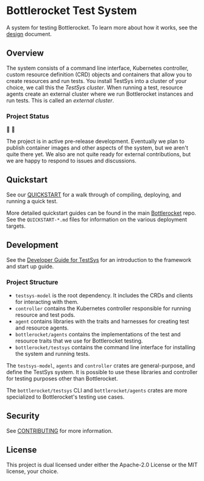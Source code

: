 # Bottlerocket Test System

A system for testing Bottlerocket.
To learn more about how it works, see the [design](docs/DESIGN.md) document.

## Overview

The system consists of a command line interface, Kubernetes controller, custom resource definition (CRD) objects and containers that allow you to create resources and run tests.
You install TestSys into a cluster of your choice, we call this the *TestSys cluster*.
When running a test, resource agents create an external cluster where we run Bottlerocket instances and run tests.
This is called an *external cluster*.

### Project Status

🚧 👷

The project is in active pre-release development.
Eventually we plan to publish container images and other aspects of the system, but we aren't quite there yet.
We also are not quite ready for external contributions, but we are happy to respond to issues and discussions.

## Quickstart

See our [QUICKSTART](docs/QUICKSTART.md) for a walk through of compiling, deploying, and running a quick test.

More detailed quickstart guides can be found in the main [Bottlerocket](https://github.com/bottlerocket-os/bottlerocket/) repo.
See the `QUICKSTART-*.md` files for information on the various deployment targets.

## Development

See the [Developer Guide for TestSys](docs/DEVELOPER.md) for an introduction to the framework and start up guide.

### Project Structure

- `testsys-model` is the root dependency. It includes the CRDs and clients for interacting with them.
- `controller` contains the Kubernetes controller responsible for running resource and test pods.
- `agent` contains libraries with the traits and harnesses for creating test and resource agents.
- `bottlerocket/agents` contains the implementations of the test and resource traits that we use for Bottlerocket testing.
- `bottlerocket/testsys` contains the command line interface for installing the system and running tests.

The `testsys-model`, `agents` and `controller` crates are general-purpose, and define the TestSys system.
It is possible to use these libraries and controller for testing purposes other than Bottlerocket.

The `bottlerocket/testsys` CLI and `bottlerocket/agents` crates are more specialized to Bottlerocket's testing use cases.

## Security

See [CONTRIBUTING](CONTRIBUTING.md#security-issue-notifications) for more information.

## License

This project is dual licensed under either the Apache-2.0 License or the MIT license, your choice.
